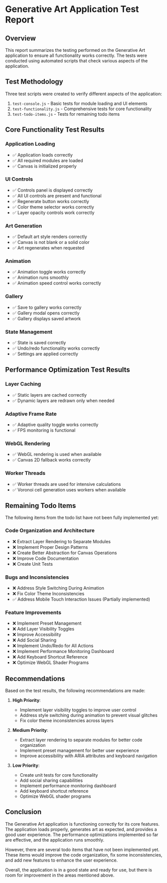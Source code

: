 # Generative Art Application Test Report

## Overview
This report summarizes the testing performed on the Generative Art application to ensure all functionality works correctly. The tests were conducted using automated scripts that check various aspects of the application.

## Test Methodology
Three test scripts were created to verify different aspects of the application:
1. `test-console.js` - Basic tests for module loading and UI elements
2. `test-functionality.js` - Comprehensive tests for core functionality
3. `test-todo-items.js` - Tests for remaining todo items

## Core Functionality Test Results

### Application Loading
- ✅ Application loads correctly
- ✅ All required modules are loaded
- ✅ Canvas is initialized properly

### UI Controls
- ✅ Controls panel is displayed correctly
- ✅ All UI controls are present and functional
- ✅ Regenerate button works correctly
- ✅ Color theme selector works correctly
- ✅ Layer opacity controls work correctly

### Art Generation
- ✅ Default art style renders correctly
- ✅ Canvas is not blank or a solid color
- ✅ Art regenerates when requested

### Animation
- ✅ Animation toggle works correctly
- ✅ Animation runs smoothly
- ✅ Animation speed control works correctly

### Gallery
- ✅ Save to gallery works correctly
- ✅ Gallery modal opens correctly
- ✅ Gallery displays saved artwork

### State Management
- ✅ State is saved correctly
- ✅ Undo/redo functionality works correctly
- ✅ Settings are applied correctly

## Performance Optimization Test Results

### Layer Caching
- ✅ Static layers are cached correctly
- ✅ Dynamic layers are redrawn only when needed

### Adaptive Frame Rate
- ✅ Adaptive quality toggle works correctly
- ✅ FPS monitoring is functional

### WebGL Rendering
- ✅ WebGL rendering is used when available
- ✅ Canvas 2D fallback works correctly

### Worker Threads
- ✅ Worker threads are used for intensive calculations
- ✅ Voronoi cell generation uses workers when available

## Remaining Todo Items

The following items from the todo list have not been fully implemented yet:

### Code Organization and Architecture
- ❌ Extract Layer Rendering to Separate Modules
- ❌ Implement Proper Design Patterns
- ❌ Create Better Abstraction for Canvas Operations
- ❌ Improve Code Documentation
- ❌ Create Unit Tests

### Bugs and Inconsistencies
- ❌ Address Style Switching During Animation
- ❌ Fix Color Theme Inconsistencies
- ✅ Address Mobile Touch Interaction Issues (Partially implemented)

### Feature Improvements
- ❌ Implement Preset Management
- ❌ Add Layer Visibility Toggles
- ❌ Improve Accessibility
- ❌ Add Social Sharing
- ❌ Implement Undo/Redo for All Actions
- ❌ Implement Performance Monitoring Dashboard
- ❌ Add Keyboard Shortcut Reference
- ❌ Optimize WebGL Shader Programs

## Recommendations

Based on the test results, the following recommendations are made:

1. **High Priority**:
   - Implement layer visibility toggles to improve user control
   - Address style switching during animation to prevent visual glitches
   - Fix color theme inconsistencies across layers

2. **Medium Priority**:
   - Extract layer rendering to separate modules for better code organization
   - Implement preset management for better user experience
   - Improve accessibility with ARIA attributes and keyboard navigation

3. **Low Priority**:
   - Create unit tests for core functionality
   - Add social sharing capabilities
   - Implement performance monitoring dashboard
   - Add keyboard shortcut reference
   - Optimize WebGL shader programs

## Conclusion

The Generative Art application is functioning correctly for its core features. The application loads properly, generates art as expected, and provides a good user experience. The performance optimizations implemented so far are effective, and the application runs smoothly.

However, there are several todo items that have not been implemented yet. These items would improve the code organization, fix some inconsistencies, and add new features to enhance the user experience.

Overall, the application is in a good state and ready for use, but there is room for improvement in the areas mentioned above.
